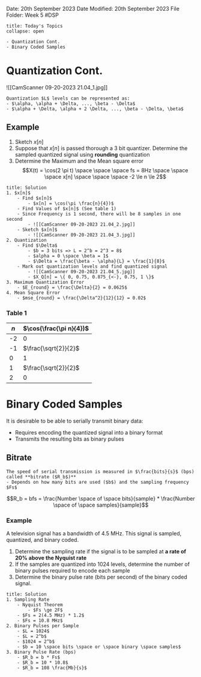  Date: 20th September 2023
Date Modified: 20th September 2023
File Folder: Week 5
#DSP

```ad-abstract
title: Today's Topics
collapse: open

- Quantization Cont.
- Binary Coded Samples

```

# Quantization Cont.
![[CamScanner 09-20-2023 21.04_1.jpg]]

```ad-note
Quantization $L$ levels can be represented as:
- $\alpha, \alpha + \Delta, ..., \beta - \Delta$
- $\alpha + \Delta, \alpha + 2 \Delta, ..., \beta - \Delta, \beta$
```

## Example
1. Sketch $x[n]$
2. Suppose that $x[n]$ is passed thorough a 3 bit quantizer. Determine the sampled quantized signal using **rounding** quantization
3. Determine the Maximum and the Mean square error
$$X(t) = \cos(2 \pi t) \space \space \space fs = 8Hz \space \space \space x[n] \space \space \space -2 \le n \le 2$$
```ad-check
title: Solution
1. $x[n]$
	- Find $x[n]$ 
		- $x[n] = \cos(\pi \frac{n}{4})$
	- Find Values of $x[n]$ (See table 1)
	- Since Frequency is 1 second, there will be 8 samples in one second
		- ![[CamScanner 09-20-2023 21.04_2.jpg]]
	- Sketch $x[n]$
		- ![[CamScanner 09-20-2023 21.04_3.jpg]]
2. Quantization
    - Find $\Delta$
	    - $b = 3 bits => L = 2^b = 2^3 = 8$
	    - $alpha = 0 \space \beta = 1$
	    - $\Delta = \frac{\beta - \alpha}{L} = \frac{1}{8}$
    - Mark out quantization levels and find quantized signal
	    - ![[CamScanner 09-20-2023 21.04_5.jpg]]
	    - $X_Q[n] = \{ 0, 0.75, 0.875_{<-}, 0.75, 1 \}$
3. Maximum Quantization Error 
	- $E_{round} = \frac{\Delta}{2} = 0.0625$
4. Mean Square Error
	- $mse_{round} = \frac{\Delta^2}{12}{12} = 0.02$
```
### Table 1

| $n$ | $\cos(\frac{\pi n}{4})$ |
| --- | ----------------------- |
| -2  | 0                       |
| -1  | $\frac{\sqrt{2}}{2}$    |
| 0   | 1                       |
| 1   | $\frac{\sqrt{2}}{2}$    |
| 2   |         0                |

# Binary Coded Samples

It is desirable to be able to serially transmit binary data:
- Requires encoding the quantized signal into a binary format
- Transmits the resulting bits as binary pulses

## Bitrate

```ad-note
The speed of serial transmission is measured in $\frac{bits}{s}$ (bps) called **bitrate ($R_b$)**
- Depends on how many bits are used ($b$) and the sampling frequency $Fs$
```

$$R_b = bfs = \frac{Number \space of \space bits}{sample} * \frac{Number \space of \space samples}{sample}$$

### Example

A television signal has a bandwidth of 4.5 MHz. This signal is sampled, quantized, and binary coded.
1. Determine the sampling rate if the signal is to be sampled at **a rate of 20% above the Nyquist rate**
2. If the samples are quantized into 1024 levels, determine the number of binary pulses required to encode each sample
3. Determine the binary pulse rate (bits per second) of the binary coded signal.

```ad-check
title: Solution
1. Sampling Rate
	- Nyquist Theorem
		- $Fs \ge 2F$
	- $Fs = 2(4.5 MHz) * 1.2$
	- $Fs = 10.8 MHz$
2. Binary Pulses per Sample
	- $L = 1024$
	- $L = 2^b$
	- $1024 = 2^b$
	- $b = 10 \space bits \space or \space binary \space samples$
3. Binary Pulse Rate (bps)
	- $R_b = b * Fs$
	- $R_b = 10 * 10.8$
	- $R_b = 108 \frac{Mb}{s}$
```


